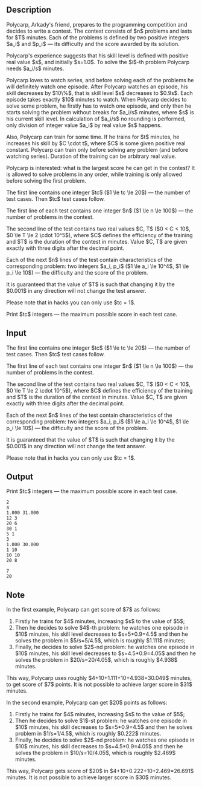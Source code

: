 ## Description

<div><p>Polycarp, Arkady's friend, prepares to the programming competition and decides to write a contest. The contest consists of $n$ problems and lasts for $T$ minutes. Each of the problems is defined by two positive integers $a_i$ and $p_i$&nbsp;— its difficulty and the score awarded by its solution.</p><p>Polycarp's experience suggests that his skill level is defined with positive real value $s$, and initially $s=1.0$. To solve the $i$-th problem Polycarp needs $a_i/s$ minutes.</p><p>Polycarp loves to watch series, and before solving each of the problems he will definitely watch one episode. After Polycarp watches an episode, his skill decreases by $10\%$, that is skill level $s$ decreases to $0.9s$. Each episode takes exactly $10$ minutes to watch. When Polycarp decides to solve some problem, he firstly has to watch one episode, and only then he starts solving the problem without breaks for $a_i/s$ minutes, where $s$ is his current skill level. In calculation of $a_i/s$ no rounding is performed, only division of integer value $a_i$ by real value $s$ happens.</p><p>Also, Polycarp can train for some time. If he trains for $t$ minutes, he increases his skill by $C \cdot t$, where $C$ is some given positive real constant. Polycarp can train only before solving any problem (and before watching series). Duration of the training can be arbitrary real value.</p><p>Polycarp is interested: what is the largest score he can get in the contest? It is allowed to solve problems in any order, while training is only allowed <span class="tex-font-style-bf">before solving the first problem</span>.</p></div><div class="input-specification"><p>The first line contains one integer $tc$ ($1 \le tc \le 20$)&nbsp;— the number of test cases. Then $tc$ test cases follow.</p><p>The first line of each test contains one integer $n$ ($1 \le n \le 100$)&nbsp;— the number of problems in the contest.</p><p>The second line of the test contains two real values $C, T$ ($0 &lt; C &lt; 10$, $0 \le T \le 2 \cdot 10^5$), where $C$ defines the efficiency of the training and $T$ is the duration of the contest in minutes. Value $C, T$ are given exactly with three digits after the decimal point.</p><p>Each of the next $n$ lines of the test contain characteristics of the corresponding problem: two integers $a_i, p_i$ ($1 \le a_i \le 10^4$, $1 \le p_i \le 10$)&nbsp;— the difficulty and the score of the problem.</p><p>It is guaranteed that the value of $T$ is such that changing it by the $0.001$ in any direction will not change the test answer.</p><p>Please note that in <span class="tex-font-style-bf">hacks</span> you can only use $tc = 1$.</p></div><div class="output-specification"><p>Print $tc$ integers&nbsp;— the maximum possible score in each test case.</p></div>

## Input

<p>The first line contains one integer $tc$ ($1 \le tc \le 20$)&nbsp;— the number of test cases. Then $tc$ test cases follow.</p><p>The first line of each test contains one integer $n$ ($1 \le n \le 100$)&nbsp;— the number of problems in the contest.</p><p>The second line of the test contains two real values $C, T$ ($0 &lt; C &lt; 10$, $0 \le T \le 2 \cdot 10^5$), where $C$ defines the efficiency of the training and $T$ is the duration of the contest in minutes. Value $C, T$ are given exactly with three digits after the decimal point.</p><p>Each of the next $n$ lines of the test contain characteristics of the corresponding problem: two integers $a_i, p_i$ ($1 \le a_i \le 10^4$, $1 \le p_i \le 10$)&nbsp;— the difficulty and the score of the problem.</p><p>It is guaranteed that the value of $T$ is such that changing it by the $0.001$ in any direction will not change the test answer.</p><p>Please note that in <span class="tex-font-style-bf">hacks</span> you can only use $tc = 1$.</p>

## Output

<p>Print $tc$ integers&nbsp;— the maximum possible score in each test case.</p>





```input1
2
4
1.000 31.000
12 3
20 6
30 1
5 1
3
1.000 30.000
1 10
10 10
20 8

```




```output1
7
20

```



## Note

<p>In the first example, Polycarp can get score of $7$ as follows:</p><ol> <li> Firstly he trains for $4$ minutes, increasing $s$ to the value of $5$; </li><li> Then he decides to solve $4$-th problem: he watches one episode in $10$ minutes, his skill level decreases to $s=5*0.9=4.5$ and then he solves the problem in $5/s=5/4.5$, which is roughly $1.111$ minutes; </li><li> Finally, he decides to solve $2$-nd problem: he watches one episode in $10$ minutes, his skill level decreases to $s=4.5*0.9=4.05$ and then he solves the problem in $20/s=20/4.05$, which is roughly $4.938$ minutes. </li></ol><p>This way, Polycarp uses roughly $4+10+1.111+10+4.938=30.049$ minutes, to get score of $7$ points. It is not possible to achieve larger score in $31$ minutes.</p><p>In the second example, Polycarp can get $20$ points as follows:</p><ol> <li> Firstly he trains for $4$ minutes, increasing $s$ to the value of $5$; </li><li> Then he decides to solve $1$-st problem: he watches one episode in $10$ minutes, his skill decreases to $s=5*0.9=4.5$ and then he solves problem in $1/s=1/4.5$, which is roughly $0.222$ minutes. </li><li> Finally, he decides to solve $2$-nd problem: he watches one episode in $10$ minutes, his skill decreases to $s=4.5*0.9=4.05$ and then he solves the problem in $10/s=10/4.05$, which is roughly $2.469$ minutes. </li></ol><p>This way, Polycarp gets score of $20$ in $4+10+0.222+10+2.469=26.691$ minutes. It is not possible to achieve larger score in $30$ minutes.</p>
